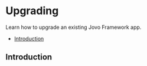 # Upgrading

Learn how to upgrade an existing Jovo Framework app.

* [Introduction](#introduction)


## Introduction


<!--[metadata]: {"description": "Learn how to upgrade an existing Jovo Framework app.", "route": "installation/upgrading"}-->

